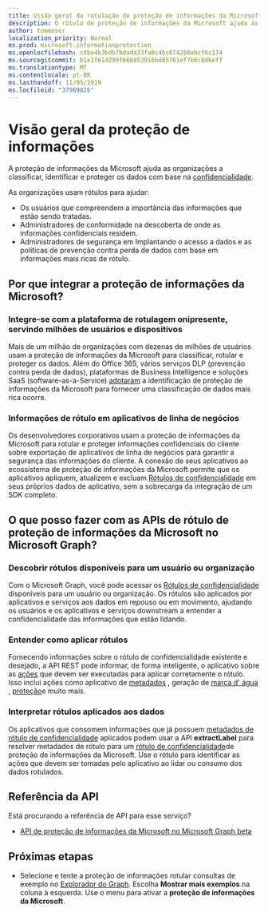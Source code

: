 ```yaml
---
title: Visão geral da rotulação de proteção de informações da Microsoft
description: O rótulo de proteção de informações da Microsoft ajuda as organizações a classificar, identificar e proteger os dados com base nos rótulos de confidencialidade do centro de conformidade e segurança do Office 365.
author: tommoser
localization_priority: Normal
ms.prod: microsoft.informationprotection
ms.openlocfilehash: cdbe4b3bdb7bdada33fa8c46c074280abcf6c174
ms.sourcegitcommit: b1e1f614299f668453916bd85761ef7b6c8d6eff
ms.translationtype: MT
ms.contentlocale: pt-BR
ms.lasthandoff: 11/05/2019
ms.locfileid: "37969826"
---
```

# <a name="information-protection-overview"></a>Visão geral da proteção de informações

A proteção de informações da Microsoft ajuda as organizações a classificar, identificar e proteger os dados com base na [confidencialidade](https://docs.microsoft.com/Office365/SecurityCompliance/sensitivity-labels). 

As organizações usam rótulos para ajudar:

* Os usuários que compreendem a importância das informações que estão sendo tratadas.
* Administradores de conformidade na descoberta de onde as informações confidenciais residem. 
* Administradores de segurança em Implantando o acesso a dados e as políticas de prevenção contra perda de dados com base em informações mais ricas de rótulo.

## <a name="why-integrate-microsoft-information-protection"></a>Por que integrar a proteção de informações da Microsoft? 

### <a name="integrate-with-the-ubiquitous-labeling-platform-servicing-millions-of-users-and-devices"></a>Integre-se com a plataforma de rotulagem onipresente, servindo milhões de usuários e dispositivos

Mais de um milhão de organizações com dezenas de milhões de usuários usam a proteção de informações da Microsoft para classificar, rotular e proteger os dados.  Além do Office 365, vários serviços DLP (prevenção contra perda de dados), plataformas de Business Intelligence e soluções SaaS (software-as-a-Service) [adotaram](https://www.microsoft.com/security/technology/information-protection) a identificação de proteção de informações da Microsoft para fornecer uma classificação de dados mais rica ocorre. 

### <a name="label-information-in-line-of-business-applications"></a>Informações de rótulo em aplicativos de linha de negócios

Os desenvolvedores corporativos usam a proteção de informações da Microsoft para rotular e proteger informações confidenciais do cliente sobre exportação de aplicativos de linha de negócios para garantir a segurança das informações do cliente. A conexão de seus aplicativos ao ecossistema de proteção de informações da Microsoft permite que os aplicativos apliquem, atualizem e excluam [Rótulos de confidencialidade](https://docs.microsoft.com/Office365/SecurityCompliance/sensitivity-labels) em seus próprios dados de aplicativo, sem a sobrecarga da integração de um SDK completo.

## <a name="what-can-i-do-with-microsoft-information-protection-label-apis-in-microsoft-graph"></a>O que posso fazer com as APIs de rótulo de proteção de informações da Microsoft no Microsoft Graph? 

### <a name="discover-labels-available-to-a-user-or-organization"></a>Descobrir rótulos disponíveis para um usuário ou organização

Com o Microsoft Graph, você pode acessar os [Rótulos de confidencialidade](/graph/api/informationprotectionlabel?view=graph-rest-beta) disponíveis para um usuário ou organização. Os rótulos são aplicados por aplicativos e serviços aos dados em repouso ou em movimento, ajudando os usuários e os aplicativos e serviços downstream a entender a confidencialidade das informações que estão lidando.

### <a name="understand-how-to-apply-labels"></a>Entender como aplicar rótulos

Fornecendo informações sobre o rótulo de confidencialidade existente e desejado, a API REST pode informar, de forma inteligente, o aplicativo sobre as [ações](/graph/api/resources/informationprotectionaction?view=graph-rest-beta) que devem ser executadas para aplicar corretamente o rótulo. Isso inclui ações como aplicativo de [metadados](/graph/api/resources/metadataaction?view=graph-rest-beta) , geração de [marca d' água](/graph/api/resources/addwatermarkaction?view=graph-rest-beta) , [proteção](/graph/api/resources/protectbytemplateaction?view=graph-rest-beta)e muito mais.

### <a name="interpret-labels-applied-to-data"></a>Interpretar rótulos aplicados aos dados

Os aplicativos que consomem informações que já possuem [metadados de rótulo de confidencialidade](/graph/api/resources/metadataaction?view=graph-rest-beta) aplicados podem usar a API **extractLabel** para resolver metadados de rótulo para um [rótulo de confidencialidade](/graph/api/resources/informationprotectionlabel.md?view=graph-rest-beta)de proteção de informações da Microsoft. Use o rótulo para identificar as ações que devem ser tomadas pelo aplicativo ao lidar ou consumo dos dados rotulados. 

## <a name="api-reference"></a>Referência da API

Está procurando a referência de API para esse serviço?

- [API de proteção de informações da Microsoft no Microsoft Graph beta](/graph/api/resources/informationprotectionlabel?view=graph-rest-beta)

## <a name="next-steps"></a>Próximas etapas

- Selecione e tente a proteção de informações rotular consultas de exemplo no [Explorador do Graph](https://developer.microsoft.com/graph/graph-explorer). Escolha **Mostrar mais exemplos** na coluna à esquerda. Use o menu para ativar a **proteção de informações da Microsoft**.
